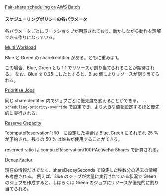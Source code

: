 
[Fair-share scheduling on AWS Batch](https://catalog.us-east-1.prod.workshops.aws/workshops/c3d652f2-6de1-4014-9a1b-c1b3c8f08b8d/en-US)


#### スケジューリングポリシーの各パラメータ

各パラメータごとにワークショップが用意されており、動かしながら動作を理解できる作りになっている。

[Multi Workload](https://catalog.us-east-1.prod.workshops.aws/workshops/c3d652f2-6de1-4014-9a1b-c1b3c8f08b8d/en-US/fair/multi)

Blue と Green の shareIdentifier がある。ともに重みは 1。

この場合、Blue, Green とも 1:1 でリソースが割り当てられることが期待される。
なお、Blue を 0.25 にしたとすると、Blue 側によりリソースが割り当てられる。


[Prioritise Jobs](https://catalog.us-east-1.prod.workshops.aws/workshops/c3d652f2-6de1-4014-9a1b-c1b3c8f08b8d/en-US/fair/priority)

同じ shareIdentifier 内でジョブごとに優先度を変えることができる。
```--scheduling-priority-override``` で設定でき、より大きな値を設定するほど優先的に実行される。


[Reserve Capacity](https://catalog.us-east-1.prod.workshops.aws/workshops/c3d652f2-6de1-4014-9a1b-c1b3c8f08b8d/en-US/fair/capacity)

"computeReservation": 50　に設定した場合は Blue, Green にそれぞれ 25 % が予約され、残りの 50 % は誰もが使用することができる。

reserved ratio は computeReservation/100)^ActiveFairShares で計算される。


[Decay Factor](https://catalog.us-east-1.prod.workshops.aws/workshops/c3d652f2-6de1-4014-9a1b-c1b3c8f08b8d/en-US/fair/decay)

現在の情報だけでなく、shareDecaySeconds で設定した秒数分の過去の情報も考慮される。
例えば、Blue のジョブが大量に実行されている状況で Green のジョブを作成すると、しばらくは Green のジョブにリソースが優先的に割り当てられる。

